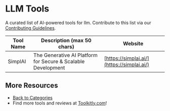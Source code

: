 # LLM Tools

A curated list of AI-powered tools for llm. Contribute to this list via our [Contributing Guidelines](../CONTRIBUTING.md).

| Tool Name | Description (max 50 chars) | Website |
|-----------|----------------------------|---------|
| SimplAI | The Generative AI Platform for Secure & Scalable Development | [https://simplai.ai/](https://simplai.ai/) |

## More Resources
- [Back to Categories](../README.md)
- Find more tools and reviews at [Toolkitly.com](https://toolkitly.com)!
